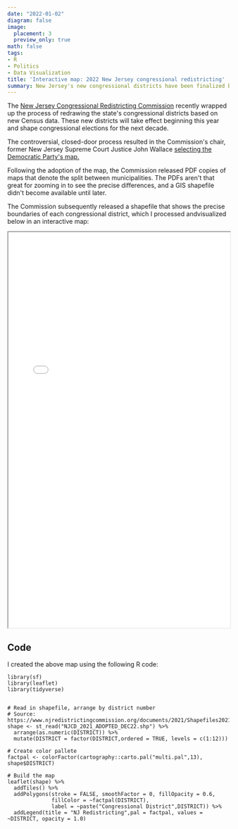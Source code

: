 ```yaml
---
date: "2022-01-02"
diagram: false
image:
  placement: 3
  preview_only: true
math: false
tags:
- R
- Politics
- Data Visualization
title: 'Interactive map: 2022 New Jersey congressional redistricting'
summary: New Jersey's new congressional districts have been finalized by the New Jersey Congressional Redistricting Commission. This post presents an interactive visualization of the new boundaries that will take effect beginning with the new election cycle for the state's 12 congressional districts.
---
```


The [New Jersey Congressional Redistricting Commission](https://www.njredistrictingcommission.org) recently wrapped up the process of redrawing the state's congressional districts based on new Census data. These new districts will take effect beginning this year and shape congressional elections for the next decade.

The controversial, closed-door process resulted in the Commission's chair, former New Jersey Supreme Court Justice John Wallace [selecting the Democratic Party's map.](https://newjerseyglobe.com/redistricing/after-closed-door-process-wallace-chooses-democratic-congressional-map/)

Following the adoption of the map, the Commission released PDF copies of maps that denote the split between municipalities. The PDFs aren't that great for zooming in to see the precise differences, and a GIS shapefile didn't become available until later.

The Commission subsequently released a shapefile that shows the precise boundaries of each congressional district, which I processed andvisualized below in an interactive map:

<iframe seamless
src="/leaflet/njcongdists/index.html" width="100%" height="900">
</iframe>


## Code

I created the above map using the following R code:

```{r}
library(sf)
library(leaflet)
library(tidyverse)


# Read in shapefile, arrange by district number
# Source: https://www.njredistrictingcommission.org/documents/2021/Shapefiles2021/NJCD_2021_SHAPE_FILE.zip
shape <- st_read("NJCD_2021_ADOPTED_DEC22.shp") %>% 
  arrange(as.numeric(DISTRICT)) %>%
  mutate(DISTRICT = factor(DISTRICT,ordered = TRUE, levels = c(1:12)))

# Create color pallete
factpal <- colorFactor(cartography::carto.pal("multi.pal",13), shape$DISTRICT)

# Build the map
leaflet(shape) %>%
  addTiles() %>%
  addPolygons(stroke = FALSE, smoothFactor = 0, fillOpacity = 0.6,
              fillColor = ~factpal(DISTRICT),
              label = ~paste("Congressional District",DISTRICT)) %>%
  addLegend(title = "NJ Redistricting",pal = factpal, values = ~DISTRICT, opacity = 1.0)
```

